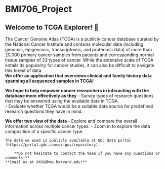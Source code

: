 # BMI706_Project
## Welcome to TCGA Explorer! 👋
The Cancer Genome Atlas (TCGA) is a publicly cancer database curated by the National Cancer Institute and contains molecular data (including genomic, epigenomic, transcriptomic, and proteomic data) of more than 20,000 primary cancer samples from patients and corresponding normal tissue samples of 33 types of cancer. While the extensive scale of TCGA entails its popularity for cancer studies, it can also be difficult to navigate this forest of data.  
   **We offer an application that overviews clinical and family history data spanning all sequenced samples in TCGA!**  
     
   **We hope to help empower cancer researchers in interacting with the database more effectively as they**
      - Survey types of research questions that may be answered using the available data in TCGA.  
      - Evaluate whether TCGA would be a suitable data source for predefined research questions 
   they have in mind.   
     
   **We offer two view of the data**
      - Explore and compare the overall information across multiple cancer types.
      - Zoom in to explore the data composition of a specific cancer type.
      
    The data we used is publicly available at GDC data portal (https://portal.gdc.cancer.gov/repository).
    
        **Do not hesitate to contact the team if you have any questions or comments!**
    **Email us at XXXX@hms.harvard.edu!**